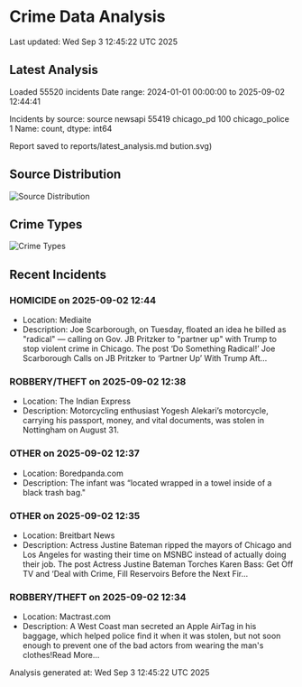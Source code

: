 # Crime Data Analysis
Last updated: Wed Sep  3 12:45:22 UTC 2025

## Latest Analysis

Loaded 55520 incidents
Date range: 2024-01-01 00:00:00 to 2025-09-02 12:44:41

Incidents by source:
source
newsapi           55419
chicago_pd          100
chicago_police        1
Name: count, dtype: int64

Report saved to reports/latest_analysis.md
bution.svg)

## Source Distribution
![Source Distribution](images/source_distribution.svg)

## Crime Types
![Crime Types](images/crime_types.svg)

## Recent Incidents

### HOMICIDE on 2025-09-02 12:44
- Location: Mediaite
- Description: Joe Scarborough, on Tuesday, floated an idea he billed as "radical" — calling on Gov. JB Pritzker to "partner up" with Trump to stop violent crime in Chicago.
The post ‘Do Something Radical!’ Joe Scarborough Calls on JB Pritzker to ‘Partner Up’ With Trump Aft…


### ROBBERY/THEFT on 2025-09-02 12:38
- Location: The Indian Express
- Description: Motorcycling enthusiast Yogesh Alekari’s motorcycle, carrying his passport, money, and vital documents, was stolen in Nottingham on August 31.


### OTHER on 2025-09-02 12:37
- Location: Boredpanda.com
- Description: The infant was “located wrapped in a towel inside of a black trash bag."


### OTHER on 2025-09-02 12:35
- Location: Breitbart News
- Description: Actress Justine Bateman ripped the mayors of Chicago and Los Angeles for wasting their time on MSNBC instead of actually doing their job.
The post Actress Justine Bateman Torches Karen Bass: Get Off TV and ‘Deal with Crime, Fill Reservoirs Before the Next Fir…


### ROBBERY/THEFT on 2025-09-02 12:34
- Location: Mactrast.com
- Description: A West Coast man secreted an Apple AirTag in his baggage, which helped police find it when it was stolen, but not soon enough to prevent one of the bad actors from wearing the man's clothes!Read More...

Analysis generated at: Wed Sep  3 12:45:22 UTC 2025
